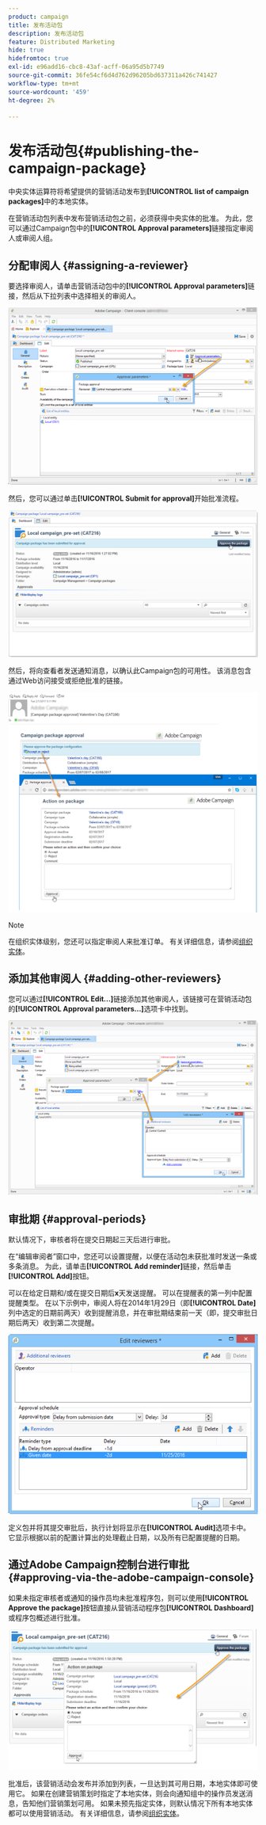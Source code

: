 ```yaml
---
product: campaign
title: 发布活动包
description: 发布活动包
feature: Distributed Marketing
hide: true
hidefromtoc: true
exl-id: e96add16-cbc8-43af-acff-06a95d5b7749
source-git-commit: 36fe54cf6d4d762d96205bd637311a426c741427
workflow-type: tm+mt
source-wordcount: '459'
ht-degree: 2%

---
```


# 发布活动包{#publishing-the-campaign-package}



中央实体运算符将希望提供的营销活动发布到&#x200B;**[!UICONTROL list of campaign packages]**&#x200B;中的本地实体。

在营销活动包列表中发布营销活动包之前，必须获得中央实体的批准。 为此，您可以通过Campaign包中的&#x200B;**[!UICONTROL Approval parameters]**&#x200B;链接指定审阅人或审阅人组。

## 分配审阅人 {#assigning-a-reviewer}

要选择审阅人，请单击营销活动包中的&#x200B;**[!UICONTROL Approval parameters]**&#x200B;链接，然后从下拉列表中选择相关的审阅人。

![](assets/s_advuser_mkg_dist_define_valid.png)

然后，您可以通过单击&#x200B;**[!UICONTROL Submit for approval]**&#x200B;开始批准流程。

![](assets/s_advuser_mkg_dist_valid_process.png)

然后，将向查看者发送通知消息，以确认此Campaign包的可用性。 该消息包含通过Web访问接受或拒绝批准的链接。

![](assets/s_advuser_mkg_dist_valid_process1.png)

>[!NOTE]
>
>在组织实体级别，您还可以指定审阅人来批准订单。 有关详细信息，请参阅[组织实体](about-distributed-marketing.md#organizational-entities)。

## 添加其他审阅人 {#adding-other-reviewers}

您可以通过&#x200B;**[!UICONTROL Edit...]**&#x200B;链接添加其他审阅人，该链接可在营销活动包的&#x200B;**[!UICONTROL Approval parameters...]**&#x200B;选项卡中找到。

![](assets/s_advuser_mkg_dist_select_op_valid.png)

## 审批期 {#approval-periods}

默认情况下，审核者将在提交日期起三天后进行审批。

在“编辑审阅者”窗口中，您还可以设置提醒，以便在活动包未获批准时发送一条或多条消息。 为此，请单击&#x200B;**[!UICONTROL Add reminder]**&#x200B;链接，然后单击&#x200B;**[!UICONTROL Add]**&#x200B;按钮。

可以在给定日期和/或在提交日期后&#x200B;**x**&#x200B;天发送提醒。 可以在提醒表的第一列中配置提醒类型。 在以下示例中，审阅人将在2014年1月29日（即&#x200B;**[!UICONTROL Date]**&#x200B;列中选定的日期前两天）收到提醒消息，并在审批期结束前一天（即，提交审批日期后两天）收到第二次提醒。

![](assets/s_advuser_mkg_dist_reminder_planning.png)

定义包并将其提交审批后，执行计划将显示在&#x200B;**[!UICONTROL Audit]**&#x200B;选项卡中。 它显示根据以前的配置计算出的处理截止日期，以及所有已配置提醒的日期。

## 通过Adobe Campaign控制台进行审批 {#approving-via-the-adobe-campaign-console}

如果未指定审核者或通知的操作员均未批准程序包，则可以使用&#x200B;**[!UICONTROL Approve the package]**&#x200B;按钮直接从营销活动程序包&#x200B;**[!UICONTROL Dashboard]**&#x200B;或程序包概述进行批准。

![](assets/s_advuser_mkg_dist_valid_button.png)

批准后，该营销活动会发布并添加到列表，一旦达到其可用日期，本地实体即可使用它。 如果在创建营销策划时指定了本地实体，则会向通知组中的操作员发送消息，告知他们营销策划可用。 如果未预先指定实体，则默认情况下所有本地实体都可以使用营销活动。 有关详细信息，请参阅[组织实体](about-distributed-marketing.md#organizational-entities)。
